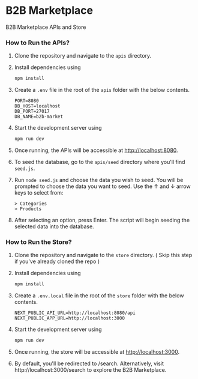 # B2B Marketplace
B2B Marketplace APIs and Store

### How to Run the APIs?

1. Clone the repository and navigate to the `apis` directory.
2. Install dependencies using 

    ```bash 
    npm install 
    ```
    
3. Create a `.env` file in the root of the `apis` folder with the below contents.

    ```env
    PORT=8080
    DB_HOST=localhost
    DB_PORT=27017
    DB_NAME=b2b-market
    ```

4. Start the development server using 

    ``` bash
    npm run dev
    ```

5. Once running, the APIs will be accessible at [http://localhost:8080](http://localhost:8080).
6. To seed the database, go to the `apis/seed` directory where you'll find `seed.js`.
7. Run `node seed.js` and choose the data you wish to seed. You will be prompted to choose the data you want to seed. Use the ↑ and ↓ arrow keys to select from:

    ``` console
    > Categories
    > Products
    ``` 

8. After selecting an option, press Enter. The script will begin seeding the selected data into the database.

### How to Run the Store?

1. Clone the repository and navigate to the `store` directory. ( Skip this step if you've already cloned the repo )
2. Install dependencies using

    ```bash
    npm install
    ```

3. Create a `.env.local` file in the root of the `store` folder with the below contents. 

    ```env
    NEXT_PUBLIC_API_URL=http://localhost:8080/api
    NEXT_PUBLIC_APP_URL=http://localhost:3000
    ```

4. Start the development server using 

    ``` bash
    npm run dev
    ```

5. Once running, the store will be accessible at [http://localhost:3000](http://localhost:3000).
6. By default, you'll be redirected to /search. Alternatively, visit http://localhost:3000/search to explore the B2B Marketplace.